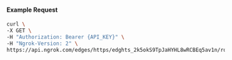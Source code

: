 <!-- Code generated for API Clients. DO NOT EDIT. -->

#### Example Request

```bash
curl \
-X GET \
-H "Authorization: Bearer {API_KEY}" \
-H "Ngrok-Version: 2" \
https://api.ngrok.com/edges/https/edghts_2k5okS9TpJaHYHL8wRCBEq5av1n/routes/edghtsrt_2k5okRlnwvjhV4fFGEX6Zavol2M
```
